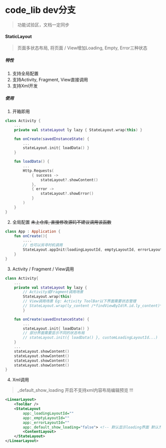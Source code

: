 # code_lib dev分支

> 功能试验区，文档一定同步




#### StaticLayout
> 页面多状态布局, 将页面 / View增加Loading, Empty, Error三种状态

##### 特性
1. 支持全局配置
2. 支持Activity, Fragment, View直接调用
3. 支持Xml开发

##### 使用

1. 开箱即用
``` kotlin
class Activity {
    ...
    private val stateLayout ly lazy { StateLayout.wrap(this) }

    fun onCreate(savedInstanceState) {
        ...
        stateLayout.init{ loadData() }
    }

    fun loadData() {
        ...
        Http.Requests(
            { success -> 
                stateLayout?.showContent()
            },
            { error -> 
                stateLayout?.showError()
            }
        )
    }
}
```
2. 全局配置 ~~未上仓库, 直接修改源码不建议调用该函数~~
``` kotlin
class App : Application {
    fun onCreate(){
        ....
        // 也可以另寻时机调用
        StateLayout.appInit(loadingLayoutId, emptyLayoutId, errorLayoutId, animDuration)
    }
}
```
3. Activity / Fragment / View调用
``` kotlin
class Activity{
    ...
    private val stateLayout by lazy { 
        // Activity或Fragment调用场景
        StateLayout.wrap(this)
        // View调用场景 Eg: Activity ToolBar以下界面需要状态管理
        // StateLayout.wrap(ly_content /*findViewById(R.id.ly_content)*/) 
        }

    fun onCreate(savedInstanceState) {
        ...
        stateLayout.init{ loadData() }
        // 部分界面需要显示不同的状态布局
        // stateLayout.init({ loadData() }, customLoadingLayoutId...)
    }
    ...
    stateLayout.showContent()
    stateLayout.showContent()
    stateLayout.showContent()
    stateLayout.showContent()
}

```
4. Xml调用
> _default_show_loading 开启不支持xml内容布局编辑预览 !!!
``` xml
<LinearLayout>
    <ToolBar />
    <StateLayout
        app:_loadingLayoutId=""
        app:_emptyLayoutId=""
        app:_errorLayoutId=""
        app:_default_show_loading="false"> <!-- 默认显示loading界面 默认为false -->
        <ContentLayout>
    </StateLayout>
</LinearLayout>
```

